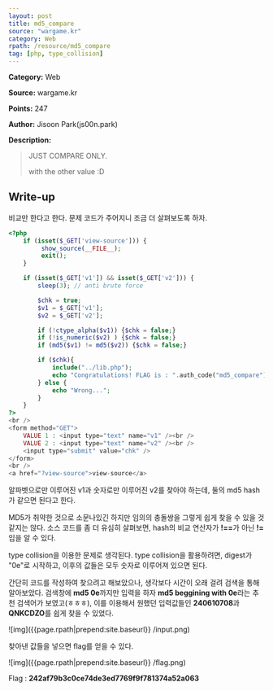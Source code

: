 ```yaml
---
layout: post
title: md5_compare
source: "wargame.kr"
category: Web
rpath: /resource/md5_compare
tag: [php, type_collision] 
---
```


**Category:** Web

**Source:** wargame.kr

**Points:** 247

**Author:** Jisoon Park(js00n.park)

**Description:** 

> JUST COMPARE ONLY.
> 
> with the other value :D

## Write-up

비교만 한다고 한다. 문제 코드가 주어지니 조금 더 살펴보도록 하자.

```php
<?php
    if (isset($_GET['view-source'])) {
         show_source(__FILE__);
         exit();
    }

    if (isset($_GET['v1']) && isset($_GET['v2'])) {
        sleep(3); // anti brute force

        $chk = true;
        $v1 = $_GET['v1'];
        $v2 = $_GET['v2'];

        if (!ctype_alpha($v1)) {$chk = false;}
        if (!is_numeric($v2) ) {$chk = false;}
        if (md5($v1) != md5($v2)) {$chk = false;}

        if ($chk){
            include("../lib.php");
            echo "Congratulations! FLAG is : ".auth_code("md5_compare");
        } else {
            echo "Wrong...";
        }
    }
?>
<br />
<form method="GET">
    VALUE 1 : <input type="text" name="v1" /><br />
    VALUE 2 : <input type="text" name="v2" /><br />
    <input type="submit" value="chk" />
</form>
<br />
<a href="?view-source">view-source</a>
```

알파벳으로만 이루어진 v1과 숫자로만 이루어진 v2를 찾아야 하는데, 둘의 md5 hash가 같으면 된다고 한다.

MD5가 취약한 것으로 소문나있긴 하지만 임의의 충돌쌍을 그렇게 쉽게 찾을 수 있을 것 같지는 않다. 소스 코드를 좀 더 유심히 살펴보면, hash의 비교 연산자가 <b>!==</b>가 아닌 <b>!=</b>임을 알 수 있다.

type collision을 이용한 문제로 생각된다. type collision을 활용하려면, digest가 "0e"로 시작하고, 이후의 값들은 모두 숫자로 이루어져 있으면 된다.

간단히 코드를 작성하여 찾으려고 해보았으나, 생각보다 시간이 오래 걸려 검색을 통해 알아보았다. 검색창에 **md5 0e**까지만 입력을 하자 **md5 beggining with 0e**라는 추천 검색어가 보였고(ㅎㅎㅎ), 이를 이용해서 원했던 입력값들인 **240610708**과 **QNKCDZO**를 쉽게 찾을 수 있었다.

![img]({{page.rpath|prepend:site.baseurl}}
/input.png)

찾아낸 값들을 넣으면 flag를 얻을 수 있다.

![img]({{page.rpath|prepend:site.baseurl}}
/flag.png)

Flag : **242af79b3c0ce74de3ed7769f9f781374a52a063**
